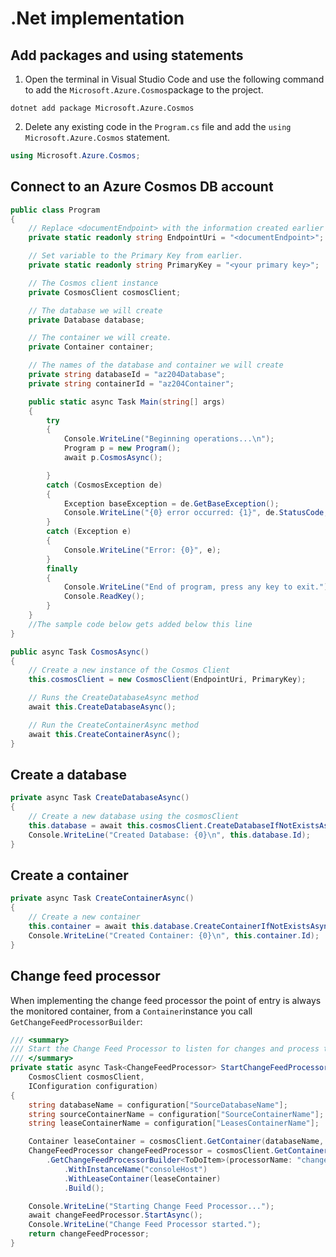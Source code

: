 # .Net implementation

## Add packages and using statements <a href="#add-packages-and-using-statements" id="add-packages-and-using-statements"></a>

1. Open the terminal in Visual Studio Code and use the following command to add the `Microsoft.Azure.Cosmos`package to the project.

```
dotnet add package Microsoft.Azure.Cosmos
```

2. Delete any existing code in the `Program.cs` file and add the `using Microsoft.Azure.Cosmos` statement.

```csharp
using Microsoft.Azure.Cosmos;
```

## Connect to an Azure Cosmos DB account

```csharp
public class Program
{
    // Replace <documentEndpoint> with the information created earlier
    private static readonly string EndpointUri = "<documentEndpoint>";

    // Set variable to the Primary Key from earlier.
    private static readonly string PrimaryKey = "<your primary key>";

    // The Cosmos client instance
    private CosmosClient cosmosClient;

    // The database we will create
    private Database database;

    // The container we will create.
    private Container container;

    // The names of the database and container we will create
    private string databaseId = "az204Database";
    private string containerId = "az204Container";

    public static async Task Main(string[] args)
    {
        try
        {
            Console.WriteLine("Beginning operations...\n");
            Program p = new Program();
            await p.CosmosAsync();

        }
        catch (CosmosException de)
        {
            Exception baseException = de.GetBaseException();
            Console.WriteLine("{0} error occurred: {1}", de.StatusCode, de);
        }
        catch (Exception e)
        {
            Console.WriteLine("Error: {0}", e);
        }
        finally
        {
            Console.WriteLine("End of program, press any key to exit.");
            Console.ReadKey();
        }
    }
    //The sample code below gets added below this line
}

public async Task CosmosAsync()
{
    // Create a new instance of the Cosmos Client
    this.cosmosClient = new CosmosClient(EndpointUri, PrimaryKey);

    // Runs the CreateDatabaseAsync method
    await this.CreateDatabaseAsync();

    // Run the CreateContainerAsync method
    await this.CreateContainerAsync();
}
```

## Create a database

```csharp
private async Task CreateDatabaseAsync()
{
    // Create a new database using the cosmosClient
    this.database = await this.cosmosClient.CreateDatabaseIfNotExistsAsync(databaseId);
    Console.WriteLine("Created Database: {0}\n", this.database.Id);
}
```

## Create a container

```csharp
private async Task CreateContainerAsync()
{
    // Create a new container
    this.container = await this.database.CreateContainerIfNotExistsAsync(containerId, "/LastName");
    Console.WriteLine("Created Container: {0}\n", this.container.Id);
}
```

## Change feed processor

When implementing the change feed processor the point of entry is always the monitored container, from a `Container`instance you call `GetChangeFeedProcessorBuilder`:

```csharp
/// <summary>
/// Start the Change Feed Processor to listen for changes and process them with the HandleChangesAsync implementation.
/// </summary>
private static async Task<ChangeFeedProcessor> StartChangeFeedProcessorAsync(
    CosmosClient cosmosClient,
    IConfiguration configuration)
{
    string databaseName = configuration["SourceDatabaseName"];
    string sourceContainerName = configuration["SourceContainerName"];
    string leaseContainerName = configuration["LeasesContainerName"];

    Container leaseContainer = cosmosClient.GetContainer(databaseName, leaseContainerName);
    ChangeFeedProcessor changeFeedProcessor = cosmosClient.GetContainer(databaseName, sourceContainerName)
        .GetChangeFeedProcessorBuilder<ToDoItem>(processorName: "changeFeedSample", onChangesDelegate: HandleChangesAsync)
            .WithInstanceName("consoleHost")
            .WithLeaseContainer(leaseContainer)
            .Build();

    Console.WriteLine("Starting Change Feed Processor...");
    await changeFeedProcessor.StartAsync();
    Console.WriteLine("Change Feed Processor started.");
    return changeFeedProcessor;
}
```
